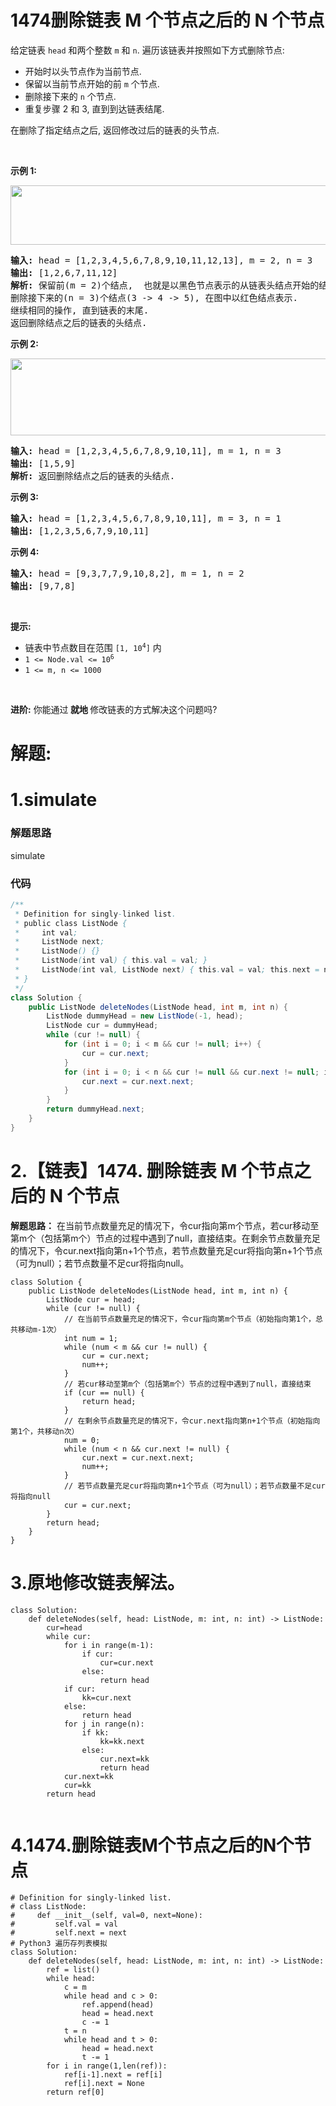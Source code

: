 # 1474删除链表 M 个节点之后的 N 个节点
<p>给定链表&nbsp;<code>head</code>&nbsp;和两个整数&nbsp;<code>m</code>&nbsp;和&nbsp;<code>n</code>. 遍历该链表并按照如下方式删除节点:</p>

<ul>
	<li>开始时以头节点作为当前节点.</li>
	<li>保留以当前节点开始的前&nbsp;<code>m</code>&nbsp;个节点.</li>
	<li>删除接下来的&nbsp;<code>n</code>&nbsp;个节点.</li>
	<li>重复步骤 2 和 3,&nbsp;直到到达链表结尾.</li>
</ul>

<p>在删除了指定结点之后,&nbsp;返回修改过后的链表的头节点.</p>

<p>&nbsp;</p>

<p><strong>示例 1:</strong></p>

<p><strong><img alt="" src="https://assets.leetcode.com/uploads/2020/06/06/sample_1_1848.png" style="height: 95px; width: 620px;" /></strong></p>

<pre>
<strong>输入:</strong> head = [1,2,3,4,5,6,7,8,9,10,11,12,13], m = 2, n = 3
<strong>输出:</strong> [1,2,6,7,11,12]
<strong>解析: </strong>保留前(m = 2)个结点,  也就是以黑色节点表示的从链表头结点开始的结点(1 -&gt;2).
删除接下来的(n = 3)个结点(3 -&gt; 4 -&gt; 5), 在图中以红色结点表示.
继续相同的操作, 直到链表的末尾.
返回删除结点之后的链表的头结点.</pre>

<p><strong>示例 2:</strong></p>

<p><strong><img alt="" src="https://assets.leetcode.com/uploads/2020/06/06/sample_2_1848.png" style="height: 123px; width: 620px;" /></strong></p>

<pre>
<strong>输入:</strong> head = [1,2,3,4,5,6,7,8,9,10,11], m = 1, n = 3
<strong>输出:</strong> [1,5,9]
<strong>解析:</strong> 返回删除结点之后的链表的头结点.</pre>

<p><strong>示例 3:</strong></p>

<pre>
<strong>输入:</strong> head = [1,2,3,4,5,6,7,8,9,10,11], m = 3, n = 1
<strong>输出:</strong> [1,2,3,5,6,7,9,10,11]
</pre>

<p><strong>示例&nbsp;4:</strong></p>

<pre>
<strong>输入:</strong> head = [9,3,7,7,9,10,8,2], m = 1, n = 2
<strong>输出:</strong> [9,7,8]
</pre>

<p>&nbsp;</p>

<p><strong>提示:</strong></p>

<ul>
	<li>链表中节点数目在范围 <code>[1, 10<sup>4</sup>]</code> 内</li>
	<li><code>1 &lt;= Node.val &lt;= 10<sup>6</sup></code></li>
	<li><code>1 &lt;= m, n &lt;= 1000</code></li>
</ul>

<p>&nbsp;</p>

<p><strong>进阶:</strong> 你能通过<strong> 就地 </strong>修改链表的方式解决这个问题吗?</p>
































# 解题:
# 1.simulate
### 解题思路
simulate

### 代码

```java
/**
 * Definition for singly-linked list.
 * public class ListNode {
 *     int val;
 *     ListNode next;
 *     ListNode() {}
 *     ListNode(int val) { this.val = val; }
 *     ListNode(int val, ListNode next) { this.val = val; this.next = next; }
 * }
 */
class Solution {
    public ListNode deleteNodes(ListNode head, int m, int n) {
        ListNode dummyHead = new ListNode(-1, head);
        ListNode cur = dummyHead;
        while (cur != null) {
            for (int i = 0; i < m && cur != null; i++) {
                cur = cur.next;
            }
            for (int i = 0; i < n && cur != null && cur.next != null; i++) {
                cur.next = cur.next.next;
            } 
        }
        return dummyHead.next;
    }
}
```
# 2.【链表】1474. 删除链表 M 个节点之后的 N 个节点
**解题思路：**
在当前节点数量充足的情况下，令cur指向第m个节点，若cur移动至第m个（包括第m个）节点的过程中遇到了null，直接结束。在剩余节点数量充足的情况下，令cur.next指向第n+1个节点，若节点数量充足cur将指向第n+1个节点（可为null）；若节点数量不足cur将指向null。
```
class Solution {
    public ListNode deleteNodes(ListNode head, int m, int n) {
        ListNode cur = head;
        while (cur != null) {
            // 在当前节点数量充足的情况下，令cur指向第m个节点（初始指向第1个，总共移动m-1次）
            int num = 1;
            while (num < m && cur != null) {
                cur = cur.next;
                num++;
            }
            // 若cur移动至第m个（包括第m个）节点的过程中遇到了null，直接结束
            if (cur == null) {
                return head;
            }
            // 在剩余节点数量充足的情况下，令cur.next指向第n+1个节点（初始指向第1个，共移动n次）
            num = 0;
            while (num < n && cur.next != null) {
                cur.next = cur.next.next;
                num++;
            }
            // 若节点数量充足cur将指向第n+1个节点（可为null）；若节点数量不足cur将指向null
            cur = cur.next;
        }
        return head;
    }
}
```
# 3.原地修改链表解法。
```
class Solution:
    def deleteNodes(self, head: ListNode, m: int, n: int) -> ListNode:
        cur=head
        while cur:
            for i in range(m-1):
                if cur:
                    cur=cur.next
                else:
                    return head
            if cur:
                kk=cur.next
            else:
                return head
            for j in range(n):
                if kk:
                    kk=kk.next
                else:
                    cur.next=kk
                    return head
            cur.next=kk
            cur=kk
        return head
        
```
# 4.1474.删除链表M个节点之后的N个节点
```python3
# Definition for singly-linked list.
# class ListNode:
#     def __init__(self, val=0, next=None):
#         self.val = val
#         self.next = next
# Python3 遍历存列表模拟
class Solution:
    def deleteNodes(self, head: ListNode, m: int, n: int) -> ListNode:
        ref = list()
        while head:
            c = m
            while head and c > 0:
                ref.append(head)
                head = head.next
                c -= 1
            t = n
            while head and t > 0:
                head = head.next
                t -= 1
        for i in range(1,len(ref)):
            ref[i-1].next = ref[i]
            ref[i].next = None
        return ref[0]
        
```

